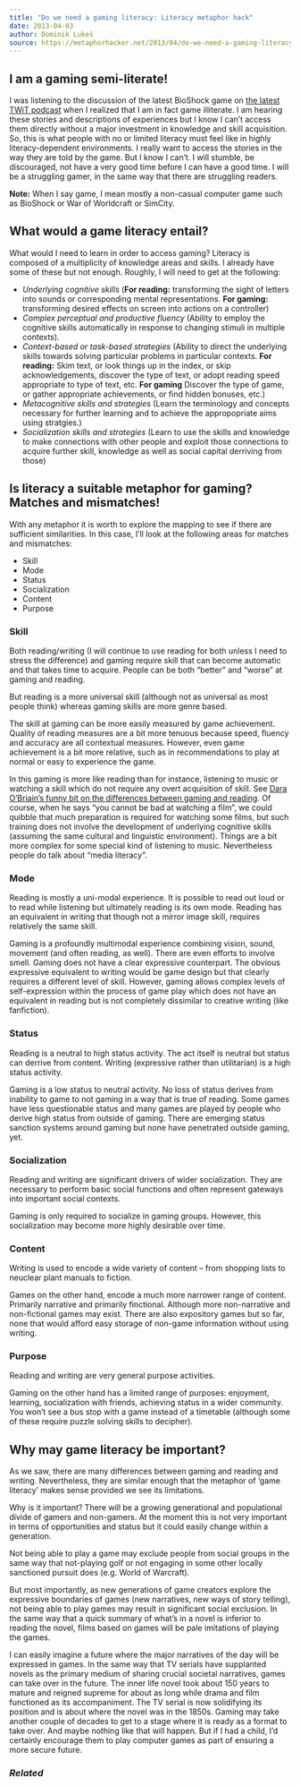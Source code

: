 ```yaml
---
title: "Do we need a gaming literacy: Literacy metaphor hack"
date: 2013-04-03
author: Dominik Lukeš
source: https://metaphorhacker.net/2013/04/do-we-need-a-gaming-literacy-literacy-metaphor-hack
---
```


I am a gaming semi-literate!
----------------------------

I was listening to the discussion of the latest BioShock game on [the latest TWiT podcast](http://twit.tv/show/this-week-in-tech/399) when I realized that I am in fact game illiterate. I am hearing these stories and descriptions of experiences but I know I can’t access them directly without a major investment in knowledge and skill acquisition. So, this is what people with no or limited literacy must feel like in highly literacy-dependent environments. I really want to access the stories in the way they are told by the game. But I know I can’t. I will stumble, be discouraged, not have a very good time before I can have a good time. I will be a struggling gamer, in the same way that there are struggling readers.

**Note:** When I say game, I mean mostly a non-casual computer game such as BioShock or War of Worldcraft or SimCity.

What would a game literacy entail?
----------------------------------

What would I need to learn in order to access gaming? Literacy is composed of a multiplicity of knowledge areas and skills. I already have some of these but not enough. Roughly, I will need to get at the following:

* *Underlying cognitive skills* (**For reading:** transforming the sight of letters into sounds or corresponding mental representations. **For gaming:** transforming desired effects on screen into actions on a controller)
* *Complex perceptual and productive fluency* (Ability to employ the cognitive skills automatically in response to changing stimuli in multiple contexts).
* *Context-based or task-based strategies* (Ability to direct the underlying skills towards solving particular problems in particular contexts. **For reading:** Skim text, or look things up in the index, or skip acknowledgements, discover the type of text, or adopt reading speed appropriate to type of text, etc. **For gaming** Discover the type of game, or gather appropriate achievements, or find hidden bonuses, etc.)
* *Metacognitive skills and strategies* (Learn the terminology and concepts necessary for further learning and to achieve the appropopriate aims using stratgies.)
* *Socialization skills and strategies* (Learn to use the skills and knowledge to make connections with other people and exploit those connections to acquire further skill, knowledge as well as social capital derriving from those)

Is literacy a suitable metaphor for gaming? Matches and mismatches!
-------------------------------------------------------------------

With any metaphor it is worth to explore the mapping to see if there are sufficient similarities. In this case, I’ll look at the following areas for matches and mismatches:

* Skill
* Mode
* Status
* Socialization
* Content
* Purpose

### Skill

Both reading/writing (I will continue to use reading for both unless I need to stress the difference) and gaming require skill that can become automatic and that takes time to acquire. People can be both “better” and “worse” at gaming and reading.

But reading is a more universal skill (although not as universal as most people think) whereas gaming skills are more genre based.

The skill at gaming can be more easily measured by game achievement. Quality of reading measures are a bit more tenuous because speed, fluency and accuracy are all contextual measures. However, even game achievement is a bit more relative, such as in recommendations to play at normal or easy to experience the game.

In this gaming is more like reading than for instance, listening to music or watching a skill which do not require any overt acquisition of skill. See [Dara O’Briain’s funny bit on the differences between gaming and reading](http://www.youtube.com/watch?v=yKIiUsbOO24). Of course, when he says “you cannot be bad at watching a film”, we could quibble that much preparation is required for watching some films, but such training does not involve the development of underlying cognitive skills (assuming the same cultural and linguistic environment). Things are a bit more complex for some special kind of listening to music. Nevertheless people do talk about “media literacy”.

### Mode

Reading is mostly a uni-modal experience. It is possible to read out loud or to read while listening but ultimately reading is its own mode. Reading has an equivalent in writing that though not a mirror image skill, requires relatively the same skill.

Gaming is a profoundly multimodal experience combining vision, sound, movement (and often reading, as well). There are even efforts to involve smell. Gaming does not have a clear expressive counterpart. The obvious expressive equivalent to writing would be game design but that clearly requires a different level of skill. However, gaming allows complex levels of self-expression within the process of game play which does not have an equivalent in reading but is not completely dissimilar to creative writing (like fanfiction).

### Status

Reading is a neutral to high status activity. The act itself is neutral but status can derrive from content. Writing (expressive rather than utilitarian) is a high status activity.

Gaming is a low status to neutral activity. No loss of status derives from inability to game to not gaming in a way that is true of reading. Some games have less questionable status and many games are played by people who derive high status from outside of gaming. There are emerging status sanction systems around gaming but none have penetrated outside gaming, yet.

### Socialization

Reading and writing are significant drivers of wider socialization. They are necessary to perform basic social functions and often represent gateways into important social contexts.

Gaming is only required to socialize in gaming groups. However, this socialization may become more highly desirable over time.

### Content

Writing is used to encode a wide variety of content – from shopping lists to neuclear plant manuals to fiction.

Games on the other hand, encode a much more narrower range of content. Primarily narrative and primarily finctional. Although more non-narrative and non-fictional games may exist. There are also expository games but so far, none that would afford easy storage of non-game information without using writing.

### Purpose

Reading and writing are very general purpose activities.

Gaming on the other hand has a limited range of purposes: enjoyment, learning, socialization with friends, achieving status in a wider community. You won’t see a bus stop with a game instead of a timetable (although some of these require puzzle solving skills to decipher).

Why may game literacy be important?
-----------------------------------

As we saw, there are many differences between gaming and reading and writing. Nevertheless, they are similar enough that the metaphor of ‘game literacy’ makes sense provided we see its limitations.

Why is it important? There will be a growing generational and populational divide of gamers and non-gamers. At the moment this is not very important in terms of opportunities and status but it could easily change within a generation.

Not being able to play a game may exclude people from social groups in the same way that not-playing golf or not engaging in some other locally sanctioned pursuit does (e.g. World of Warcraft).

But most importantly, as new generations of game creators explore the expressive boundaries of games (new narratives, new ways of story telling), not being able to play games may result in significant social exclusion. In the same way that a quick summary of what’s in a novel is inferior to reading the novel, films based on games will be pale imitations of playing the games.

I can easily imagine a future where the major narratives of the day will be expressed in games. In the same way that TV serials have supplanted novels as the primary medium of sharing crucial societal narratives, games can take over in the future. The inner life novel took about 150 years to mature and reigned supreme for about as long while drama and film functioned as its accompaniment. The TV serial is now solidifying its position and is about where the novel was in the 1850s. Gaming may take another couple of decades to get to a stage where it is ready as a format to take over. And maybe nothing like that will happen. But if I had a child, I’d certainly encourage them to play computer games as part of ensuring a more secure future.

### *Related*